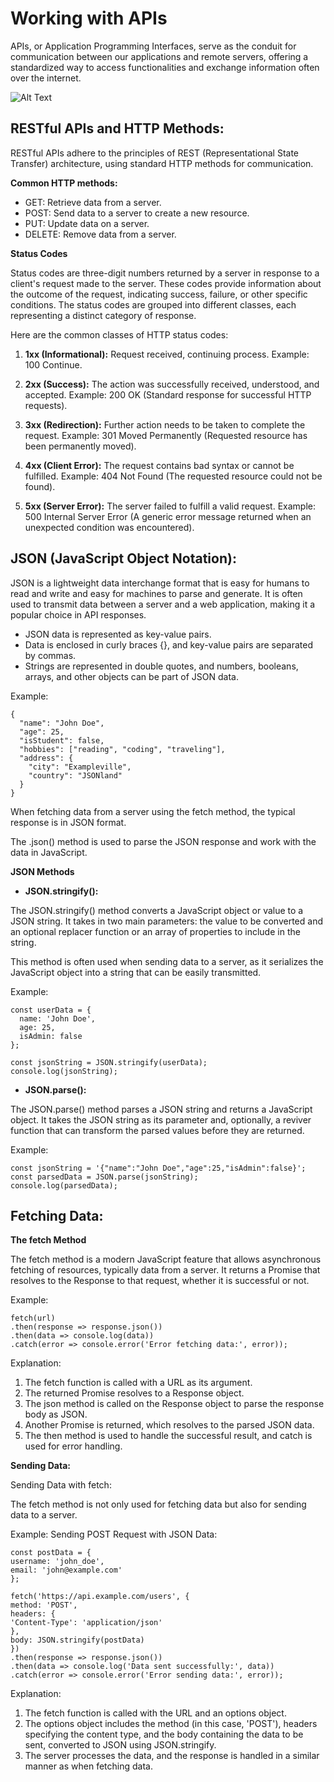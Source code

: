 # Working with APIs

APIs, or Application Programming Interfaces, serve as the conduit for communication between our applications and remote servers, offering a standardized way to access functionalities and exchange information often over the internet.

![Alt Text](https://voyager.postman.com/illustration/diagram-what-is-an-api-postman-illustration.svg "API Example")

## RESTful APIs and HTTP Methods:

RESTful APIs adhere to the principles of REST (Representational State Transfer) architecture, using standard HTTP methods for communication.

**Common HTTP methods:**

- GET: Retrieve data from a server.
- POST: Send data to a server to create a new resource.
- PUT: Update data on a server.
- DELETE: Remove data from a server.

**Status Codes**

Status codes are three-digit numbers returned by a server in response to a client's request made to the server. These codes provide information about the outcome of the request, indicating success, failure, or other specific conditions. The status codes are grouped into different classes, each representing a distinct category of response.

Here are the common classes of HTTP status codes:

1. **1xx (Informational):** Request received, continuing process.
   Example: 100 Continue.

2. **2xx (Success):** The action was successfully received, understood, and accepted.
   Example: 200 OK (Standard response for successful HTTP requests).

3. **3xx (Redirection):** Further action needs to be taken to complete the request.
   Example: 301 Moved Permanently (Requested resource has been permanently moved).

4. **4xx (Client Error):** The request contains bad syntax or cannot be fulfilled.
   Example: 404 Not Found (The requested resource could not be found).

5. **5xx (Server Error):** The server failed to fulfill a valid request.
   Example: 500 Internal Server Error (A generic error message returned when an unexpected condition was encountered).

## JSON (JavaScript Object Notation):

JSON is a lightweight data interchange format that is easy for humans to read and write and easy for machines to parse and generate. It is often used to transmit data between a server and a web application, making it a popular choice in API responses.

- JSON data is represented as key-value pairs.
- Data is enclosed in curly braces {}, and key-value pairs are separated by commas.
- Strings are represented in double quotes, and numbers, booleans, arrays, and other objects can be part of JSON data.

Example:

```
{
  "name": "John Doe",
  "age": 25,
  "isStudent": false,
  "hobbies": ["reading", "coding", "traveling"],
  "address": {
    "city": "Exampleville",
    "country": "JSONland"
  }
}
```

When fetching data from a server using the fetch method, the typical response is in JSON format.

The .json() method is used to parse the JSON response and work with the data in JavaScript.

**JSON Methods**

- **JSON.stringify():**

The JSON.stringify() method converts a JavaScript object or value to a JSON string. It takes in two main parameters: the value to be converted and an optional replacer function or an array of properties to include in the string.

This method is often used when sending data to a server, as it serializes the JavaScript object into a string that can be easily transmitted.

Example:

```
const userData = {
  name: 'John Doe',
  age: 25,
  isAdmin: false
};

const jsonString = JSON.stringify(userData);
console.log(jsonString);
```

- **JSON.parse():**

The JSON.parse() method parses a JSON string and returns a JavaScript object. It takes the JSON string as its parameter and, optionally, a reviver function that can transform the parsed values before they are returned.

Example:

```
const jsonString = '{"name":"John Doe","age":25,"isAdmin":false}';
const parsedData = JSON.parse(jsonString);
console.log(parsedData);
```

## Fetching Data:

**The fetch Method**

The fetch method is a modern JavaScript feature that allows asynchronous fetching of resources, typically data from a server.
It returns a Promise that resolves to the Response to that request, whether it is successful or not.

Example:

```
fetch(url)
.then(response => response.json())
.then(data => console.log(data))
.catch(error => console.error('Error fetching data:', error));
```

Explanation:

1. The fetch function is called with a URL as its argument.
2. The returned Promise resolves to a Response object.
3. The json method is called on the Response object to parse the response body as JSON.
4. Another Promise is returned, which resolves to the parsed JSON data.
5. The then method is used to handle the successful result, and catch is used for error handling.

**Sending Data:**

Sending Data with fetch:

The fetch method is not only used for fetching data but also for sending data to a server.

Example: Sending POST Request with JSON Data:

```
const postData = {
username: 'john_doe',
email: 'john@example.com'
};

fetch('https://api.example.com/users', {
method: 'POST',
headers: {
'Content-Type': 'application/json'
},
body: JSON.stringify(postData)
})
.then(response => response.json())
.then(data => console.log('Data sent successfully:', data))
.catch(error => console.error('Error sending data:', error));
```

Explanation:

1. The fetch function is called with the URL and an options object.
2. The options object includes the method (in this case, 'POST'), headers specifying the content type, and the body containing the data to be sent, converted to JSON using JSON.stringify.
3. The server processes the data, and the response is handled in a similar manner as when fetching data.
